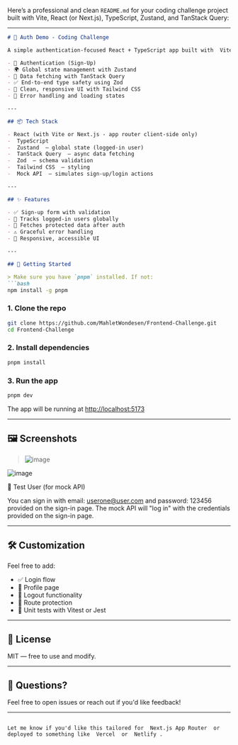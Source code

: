 
Here’s a professional and clean `README.md` for your coding challenge project built with Vite, React (or Next.js), TypeScript, Zustand, and TanStack Query:

---

```md
# 🧩 Auth Demo - Coding Challenge

A simple authentication-focused React + TypeScript app built with  Vite  (or  Next.js - client only ), showcasing:

- 🔐 Authentication (Sign-Up)
- 🌍 Global state management with Zustand
- 🔁 Data fetching with TanStack Query
- ✅ End-to-end type safety using Zod
- 🎨 Clean, responsive UI with Tailwind CSS
- 🚀 Error handling and loading states

---

## 📦 Tech Stack

- React (with Vite or Next.js - app router client-side only)
-  TypeScript
-  Zustand  – global state (logged-in user)
-  TanStack Query  – async data fetching
-  Zod  – schema validation
-  Tailwind CSS  – styling
-  Mock API  – simulates sign-up/login actions

---

## ✨ Features

- ✅ Sign-up form with validation
- 🔐 Tracks logged-in users globally
- 📡 Fetches protected data after auth
- ⚠️ Graceful error handling
- 💅 Responsive, accessible UI

---

## 🚀 Getting Started

> Make sure you have `pnpm` installed. If not:
```bash
npm install -g pnpm
```

### 1. Clone the repo

```bash
git clone https://github.com/MahletWondesen/Frontend-Challenge.git
cd Frontend-Challenge
```

### 2. Install dependencies

```bash
pnpm install
```

### 3. Run the app

```bash
pnpm dev
```

The app will be running at [http://localhost:5173](http://localhost:5173)

---

## 🖼️ Screenshots

> ![image](https://github.com/user-attachments/assets/ba2a8f6f-40bf-45c6-8b75-07c6632794fc)


![image](https://github.com/user-attachments/assets/ca8bf690-38b5-404a-ab78-55e7a86eaac4)



🧪 Test User (for mock API)

You can sign in with email: userone@user.com and password: 123456 provided on the sign-in page. The mock API will "log in" with the credentials provided on the sign-in page.

---

## 🛠️ Customization

Feel free to add:

- ✅ Login flow
- 👤 Profile page
- 🔄 Logout functionality
- 🔐 Route protection
- 🧪 Unit tests with Vitest or Jest

---

## 📖 License

MIT — free to use and modify.

---

## 💬 Questions?

Feel free to open issues or reach out if you'd like feedback!

---

```

Let me know if you'd like this tailored for  Next.js App Router  or deployed to something like  Vercel  or  Netlify .
